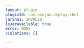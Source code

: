 ```yaml
---
layout: plugin
pluginId: com.smojum.deploy.rhel
jarSha1: INVALID
isJarAvailable: true
error: NONE
violations: []

---
```

